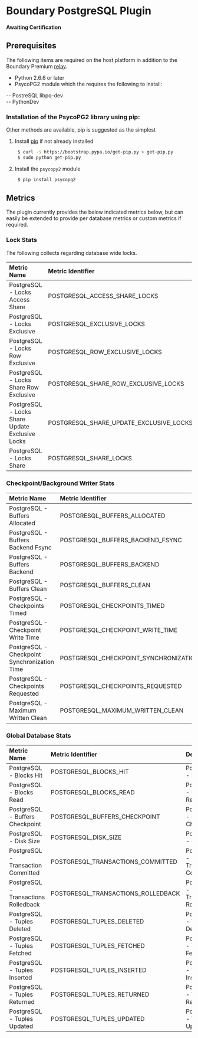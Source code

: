 Boundary PostgreSQL Plugin
==========================

**Awaiting Certification**

Prerequisites
-------------
The following items are required on the host platform in addition to the Boundary Premium [relay](http://premium-support.boundary.com/customer/portal/articles/1635550-plugins---how-to).
* Python 2.6.6 or later
* PsycoPG2 module which the requires the following to install: 

-- PostreSQL libpq-dev   
-- PythonDev 

### Installation of the PsycoPG2 library using pip:
Other methods are available, pip is suggested as the simplest
1. Install [pip](http://pip.readthedocs.org/en/latest/installing.html) if not already installed

     ```bash
      $ curl -s https://bootstrap.pypa.io/get-pip.py > get-pip.py
      $ sudo python get-pip.py
     ```
2. Install the `psycopy2` module

     ```bash
      $ pip install psycopg2
     ```

## Metrics
The plugin currently provides the below indicated metrics below, but can easily be extended to provide per database metrics or custom metrics if required.

### Lock Stats
The following collects regarding database wide locks.

|Metric Name                                    |Metric Identifier                            |Description                                    |
|:----------------------------------------------|:--------------------------------------------|:----------------------------------------------|
|PostgreSQL - Locks Access Share                |POSTGRESQL\_ACCESS\_SHARE\_LOCKS             |PostgreSQL - Locks Access Share                |
|PostgreSQL - Locks Exclusive                   |POSTGRESQL\_EXCLUSIVE\_LOCKS                 |PostgreSQL - Locks Exclusive                   |
|PostgreSQL - Locks Row Exclusive               |POSTGRESQL\_ROW\_EXCLUSIVE\_LOCKS            |PostgreSQL - Locks Row Exclusive               |
|PostgreSQL - Locks Share Row Exclusive         |POSTGRESQL\_SHARE\_ROW\_EXCLUSIVE\_LOCKS     |PostgreSQL - Locks Share Row Exclusive         |
|PostgreSQL - Locks Share Update Exclusive Locks|POSTGRESQL\_SHARE\_UPDATE\_EXCLUSIVE\_LOCKS  |PostgreSQL - Locks Share Update Exclusive Locks|
|PostgreSQL - Locks Share                       |POSTGRESQL\_SHARE\_LOCKS                     |PostgreSQL - Locks Share                       |


### Checkpoint/Background Writer Stats

|Metric Name                                    |Metric Identifier                            |Description                                    |
|:----------------------------------------------|:--------------------------------------------|:----------------------------------------------|
|PostgreSQL - Buffers Allocated                 |POSTGRESQL\_BUFFERS\_ALLOCATED               |PostgreSQL Buffers Allocated                   |
|PostgreSQL - Buffers Backend Fsync             |POSTGRESQL\_BUFFERS\_BACKEND\_FSYNC          |PostgreSQL - Buffers Backend Fsync             |
|PostgreSQL - Buffers Backend                   |POSTGRESQL\_BUFFERS\_BACKEND                 |PostgreSQL - Buffers Backend                   |
|PostgreSQL - Buffers Clean                     |POSTGRESQL\_BUFFERS\_CLEAN                   |PostgreSQL - Buffers Clean                     |
|PostgreSQL - Checkpoints Timed                 |POSTGRESQL\_CHECKPOINTS\_TIMED               |PostgreSQL - Checkpoints Timed                 |
|PostgreSQL - Checkpoint Write Time             |POSTGRESQL\_CHECKPOINT\_WRITE\_TIME          |PostgreSQL Checkpoint Write Time               |
|PostgreSQL - Checkpoint Synchronization Time   |POSTGRESQL\_CHECKPOINT\_SYNCHRONIZATION\_TIME|PostgreSQL - Checkpoint Synchronization Time   |
|PostgreSQL - Checkpoints Requested             |POSTGRESQL\_CHECKPOINTS\_REQUESTED           |PostgreSQL - Checkpoints Requested             |
|PostgreSQL - Maximum Written Clean             |POSTGRESQL\_MAXIMUM\_WRITTEN\_CLEAN          |PostgreSQL - Maximum Written Clean             |

### Global Database Stats

|Metric Name                                    |Metric Identifier                            |Description                                    |
|:----------------------------------------------|:--------------------------------------------|:----------------------------------------------|
|PostgreSQL - Blocks Hit                        |POSTGRESQL\_BLOCKS\_HIT                      |PostgreSQL - Blocks Hit                        |
|PostgreSQL - Blocks Read                       |POSTGRESQL\_BLOCKS\_READ                     |PostgreSQL - Blocks Read                       |
|PostgreSQL - Buffers Checkpoint                |POSTGRESQL\_BUFFERS\_CHECKPOINT              |PostgreSQL - Buffers Checkpoint                |
|PostgreSQL - Disk Size                         |POSTGRESQL\_DISK\_SIZE                       |PostgreSQL - Disk Size                         |
|PostgreSQL - Transaction Committed             |POSTGRESQL\_TRANSACTIONS\_COMMITTED          |PostgreSQL - Transaction Committed             |
|PostgreSQL - Transactions Rolledback           |POSTGRESQL\_TRANSACTIONS\_ROLLEDBACK         |PostgreSQL - Transactions Rolledback           |
|PostgreSQL - Tuples Deleted                    |POSTGRESQL\_TUPLES\_DELETED                  |PostgreSQL - Tuples Deleted                    |
|PostgreSQL - Tuples Fetched                    |POSTGRESQL\_TUPLES\_FETCHED                  |PostgreSQL - Tuples Fetched                    |
|PostgreSQL - Tuples Inserted                   |POSTGRESQL\_TUPLES\_INSERTED                 |PostgreSQL - Tuples Inserted                   |
|PostgreSQL - Tuples Returned                   |POSTGRESQL\_TUPLES\_RETURNED                 |PostgreSQL - Tuples Returned                   |
|PostgreSQL - Tuples Updated                    |POSTGRESQL\_TUPLES\_UPDATED                  |PostgreSQL - Tuples Updated                    |

